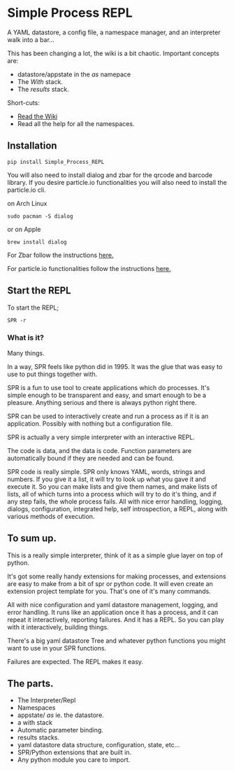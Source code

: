 # Simple Process REPL

A YAML datastore, a config file, a namespace manager, and an interpreter walk 
into a bar...

This has been changing a lot, the wiki is a bit chaotic.
Important concepts are: 
 * datastore/appstate in the _as_ namepace
 * The _With_ stack.
 * The _results_ stack.

 Short-cuts: 
  * [Read the Wiki](https://github.com/EricGebhart/Simple_Process_REPL/wiki)
  * Read all the help for all the namespaces.
  
## Installation

    pip install Simple_Process_REPL
    
You will also need to install dialog and zbar for the qrcode and barcode library.
If you desire particle.io functionalities you will also need to install the
particle.io cli.

on Arch Linux

    sudo pacman -S dialog

or on Apple

    brew install dialog

For Zbar follow the instructions [here.](https://pypi.org/project/pyzbar/)

For particle.io functionalities follow the instructions 
[here.](https://docs.particle.io/tutorials/developer-tools/cli/#installing)

## Start the REPL

To start the REPL;

    SPR -r

    
### What is it?

Many things.

In a way, SPR feels like python did in 1995. It was the glue that was
easy to use to put things together with. 

SPR is a fun to use tool to create applications which do processes.
It's simple enough to be transparent and easy, and smart
enough to be a pleasure. Anything serious and there is always python
right there.

SPR can be used to interactively create and run 
a process as if it is an application. Possibly with nothing but a configuration
file.

SPR is actually a very simple interpreter with an interactive REPL. 

The code is data, and the data is code.
Function parameters are automatically bound if they are needed and can be found.

SPR code is really simple. SPR only knows YAML, words, strings and numbers.
If you give it a list, it will try to look up what you gave it and 
execute it.  So you can make lists and give them names, and make lists of lists,
all of which turns into a process which will try to do it's thing, and if any
step fails, the whole process fails. All with nice error handling, logging,
dialogs, configuration, integrated help, self introspection, a REPL, along 
with various methods of execution.


## To sum up.

This is a really simple interpreter, 
think of it as a simple glue layer on top of python.

It's got some really handy extensions for making processes, and extensions
are easy to make from a bit of spr or python code. It will even create an
extension project template for you. That's one of it's many commands.

All with nice configuration and yaml datastore management, logging,
and error handling. It runs like an application once it has a process,
and it can repeat it interactively, reporting failures.
And it has a REPL. So you can play with it interactively, building things.

There's a big yaml datastore Tree and
whatever python functions you might want to use in your
SPR functions. 

Failures are expected. The REPL makes it easy.

## The parts.
  * The Interpreter/Repl
  * Namespaces
  * appstate/ _as_ ie. the datastore.
  * a with stack
  * Automatic parameter binding.
  * results stacks.
  * yaml datastore data structure, configuration, state, etc...
  * SPR/Python extensions that are built in.
  * Any python module you care to import.





